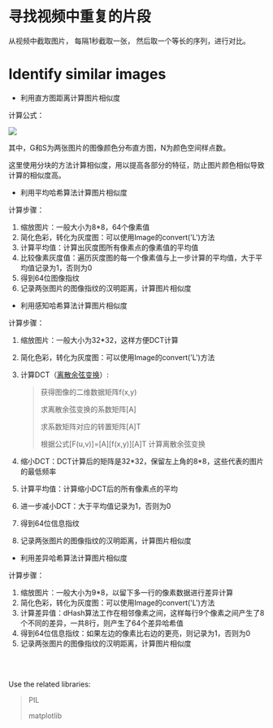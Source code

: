 # 寻找视频中重复的片段

从视频中截取图片， 每隔1秒截取一张， 然后取一个等长的序列，进行对比。 



# Identify similar images

- 利用直方图距离计算图片相似度

计算公式：

<img src="http://chart.googleapis.com/chart?cht=tx&chl=Sim(G,S)=\frac{1}{N}\sum_{i=1}^{N}{(1-\frac{|g_i-s_i|}{Max(g_i,s_i)})}" style="border:none;">

其中，G和S为两张图片的图像颜色分布直方图，N为颜色空间样点数。

这里使用分块的方法计算相似度，用以提高各部分的特征，防止图片颜色相似导致计算的相似度高。

- 利用平均哈希算法计算图片相似度

计算步骤：

1. 缩放图片：一般大小为8*8，64个像素值
2. 简化色彩，转化为灰度图：可以使用Image的convert('L')方法
3. 计算平均值：计算出灰度图所有像素点的像素值的平均值
4. 比较像素灰度值：遍历灰度图的每一个像素值与上一步计算的平均值，大于平均值记录为1，否则为0
5. 得到64位图像指纹
6. 记录两张图片的图像指纹的汉明距离，计算图片相似度

- 利用感知哈希算法计算图片相似度

计算步骤：

1. 缩放图片：一般大小为32*32，这样方便DCT计算
2. 简化色彩，转化为灰度图：可以使用Image的convert('L')方法
3. 计算DCT（[离散余弦变换](https://en.wikipedia.org/wiki/Discrete_cosine_transform)）:
    > 获得图像的二维数据矩阵f(x,y)
    >
    > 求离散余弦变换的系数矩阵[A]
    >
    > 求系数矩阵对应的转置矩阵[A]T
    >
    > 根据公式[F(u,v)]=[A][f(x,y)][A]T 计算离散余弦变换

4. 缩小DCT：DCT计算后的矩阵是32\*32，保留左上角的8\*8，这些代表的图片的最低频率
5. 计算平均值：计算缩小DCT后的所有像素点的平均
6. 进一步减小DCT：大于平均值记录为1，否则为0
7. 得到64位信息指纹
8. 记录两张图片的图像指纹的汉明距离，计算图片相似度

- 利用差异哈希算法计算图片相似度

计算步骤：

1. 缩放图片：一般大小为9*8，以留下多一行的像素数据进行差异计算
2. 简化色彩，转化为灰度图：可以使用Image的convert('L')方法
3. 计算差异值：dHash算法工作在相邻像素之间，这样每行9个像素之间产生了8个不同的差异，一共8行，则产生了64个差异哈希值
4. 得到64位信息指纹：如果左边的像素比右边的更亮，则记录为1，否则为0
5. 记录两张图片的图像指纹的汉明距离，计算图片相似度

<br><br>

Use the related libraries:
>
> PIL
>
> matplotlib
